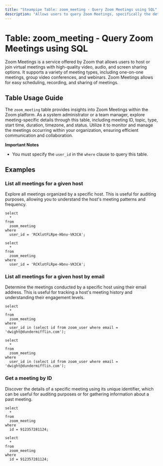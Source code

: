 ```yaml
---
title: "Steampipe Table: zoom_meeting - Query Zoom Meetings using SQL"
description: "Allows users to query Zoom Meetings, specifically the details of each meeting including the ID, topic, type, start time, duration, timezone, and status."
---
```


# Table: zoom_meeting - Query Zoom Meetings using SQL

Zoom Meetings is a service offered by Zoom that allows users to host or join virtual meetings with high-quality video, audio, and screen sharing options. It supports a variety of meeting types, including one-on-one meetings, group video conferences, and webinars. Zoom Meetings allows for easy scheduling, recording, and sharing of meetings.

## Table Usage Guide

The `zoom_meeting` table provides insights into Zoom Meetings within the Zoom platform. As a system administrator or a team manager, explore meeting-specific details through this table, including meeting ID, topic, type, start time, duration, timezone, and status. Utilize it to monitor and manage the meetings occurring within your organization, ensuring efficient communication and collaboration.

**Important Notes**
- You must specify the `user_id` in the `where` clause to query this table.

## Examples

### List all meetings for a given host
Explore all meetings organized by a specific host. This is useful for auditing purposes, allowing you to understand the host's meeting patterns and frequency.

```sql+postgres
select
  *
from
  zoom_meeting
where
  user_id = 'RCKlotFLRpe-Hbnv-VK3CA';
```

```sql+sqlite
select
  *
from
  zoom_meeting
where
  user_id = 'RCKlotFLRpe-Hbnv-VK3CA';
```

### List all meetings for a given host by email
Determine the meetings conducted by a specific host using their email address. This is useful for tracking a host's meeting history and understanding their engagement levels.

```sql+postgres
select
  *
from
  zoom_meeting
where
  user_id in (select id from zoom_user where email = 'dwight@dundermifflin.com');
```

```sql+sqlite
select
  *
from
  zoom_meeting
where
  user_id in (select id from zoom_user where email = 'dwight@dundermifflin.com');
```

### Get a meeting by ID
Discover the details of a specific meeting using its unique identifier, which can be useful for auditing purposes or for gathering information about a past meeting.

```sql+postgres
select
  *
from
  zoom_meeting
where
  id = 912357281124;
```

```sql+sqlite
select
  *
from
  zoom_meeting
where
  id = 912357281124;
```